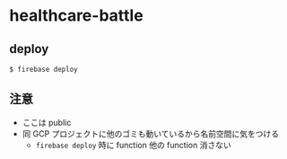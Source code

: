 healthcare-battle
===

## deploy

`$ firebase deploy`

## 注意

- ここは public
- 同 GCP プロジェクトに他のゴミも動いているから名前空間に気をつける
  - `firebase deploy` 時に function 他の function 消さない
